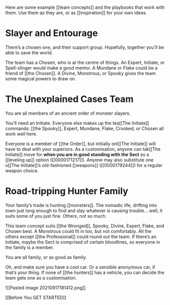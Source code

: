 
Here are some example [[team concepts]] and the playbooks that work with them. Use them as they are, or as [[inspiration]] for your own ideas.

# Slayer and Entourage

There’s a chosen one, and their support group. Hopefully, together you’ll be able to save the world.

The team has a Chosen, who is at the centre of things. An Expert, Initiate, or Spell-slinger would make a good mentor. A Mundane or Flake could be a friend of [[the Chosen]]. A Divine, Monstrous, or Spooky gives the team some magical powers to draw on.

# The Unexplained Cases Team
You are all members of an ancient order of monster slayers.

You’ll need an Initiate. Everyone else makes up the tea[[The Initiate]] commands: [[the Spooky]], Expert, Mundane, Flake, Crooked, or Chosen all work well here.

Everyone is a member of [[the Order]], but initially onl[[The Initiate]] will have to deal with your superiors. As a customisation, anyone can tak[[The Initiate]] move for **when you are in good standing with the Sect** as a [[leveling up]] option ([[0000171217]]). Anyone may also substitute one o[[The Initiate]]’s old-fashioned [[weapons]] ([[0000179244]]) for a regular weapon choice.

# Road-tripping Hunter Family

Your family’s trade is hunting [[monsters]]. The nomadic life, drifting into town just long enough to find and slay whatever is causing trouble... well, it suits some of you just fine. Others, not so much.

This team concept suits [[the Wronged]], Spooky, Divine, Expert, Flake, and Chosen best. A Monstrous could fit in too, but not comfortably. All the others except [[the Professional]] could round out the team. If there’s an Initiate, maybe the Sect is comprised of certain bloodlines, so everyone in the family is a member.

You are all family, or as good as family.

Oh, and make sure you have a cool car. Or a sensible anonymous car, if that’s your thing. If none of [[the hunters]] has a vehicle, you can decide the team gets one as a customisation.

![[Pasted image 20210917181412.png]]

[[Before You GET STARTED]]

